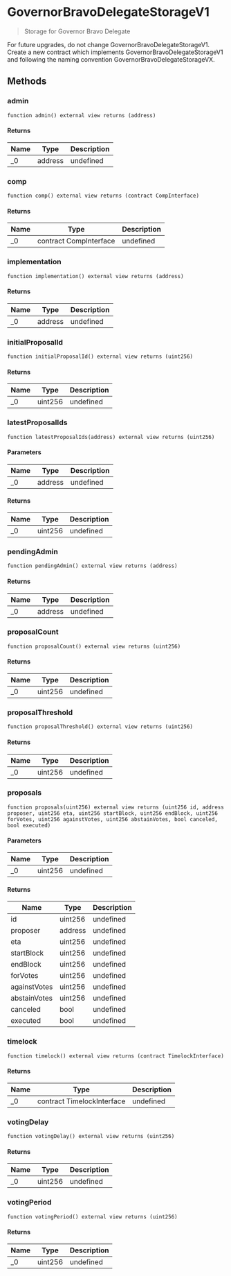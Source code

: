 # GovernorBravoDelegateStorageV1



> Storage for Governor Bravo Delegate

For future upgrades, do not change GovernorBravoDelegateStorageV1. Create a new contract which implements GovernorBravoDelegateStorageV1 and following the naming convention GovernorBravoDelegateStorageVX.



## Methods

### admin

```solidity
function admin() external view returns (address)
```






#### Returns

| Name | Type | Description |
|---|---|---|
| _0 | address | undefined

### comp

```solidity
function comp() external view returns (contract CompInterface)
```






#### Returns

| Name | Type | Description |
|---|---|---|
| _0 | contract CompInterface | undefined

### implementation

```solidity
function implementation() external view returns (address)
```






#### Returns

| Name | Type | Description |
|---|---|---|
| _0 | address | undefined

### initialProposalId

```solidity
function initialProposalId() external view returns (uint256)
```






#### Returns

| Name | Type | Description |
|---|---|---|
| _0 | uint256 | undefined

### latestProposalIds

```solidity
function latestProposalIds(address) external view returns (uint256)
```





#### Parameters

| Name | Type | Description |
|---|---|---|
| _0 | address | undefined

#### Returns

| Name | Type | Description |
|---|---|---|
| _0 | uint256 | undefined

### pendingAdmin

```solidity
function pendingAdmin() external view returns (address)
```






#### Returns

| Name | Type | Description |
|---|---|---|
| _0 | address | undefined

### proposalCount

```solidity
function proposalCount() external view returns (uint256)
```






#### Returns

| Name | Type | Description |
|---|---|---|
| _0 | uint256 | undefined

### proposalThreshold

```solidity
function proposalThreshold() external view returns (uint256)
```






#### Returns

| Name | Type | Description |
|---|---|---|
| _0 | uint256 | undefined

### proposals

```solidity
function proposals(uint256) external view returns (uint256 id, address proposer, uint256 eta, uint256 startBlock, uint256 endBlock, uint256 forVotes, uint256 againstVotes, uint256 abstainVotes, bool canceled, bool executed)
```





#### Parameters

| Name | Type | Description |
|---|---|---|
| _0 | uint256 | undefined

#### Returns

| Name | Type | Description |
|---|---|---|
| id | uint256 | undefined
| proposer | address | undefined
| eta | uint256 | undefined
| startBlock | uint256 | undefined
| endBlock | uint256 | undefined
| forVotes | uint256 | undefined
| againstVotes | uint256 | undefined
| abstainVotes | uint256 | undefined
| canceled | bool | undefined
| executed | bool | undefined

### timelock

```solidity
function timelock() external view returns (contract TimelockInterface)
```






#### Returns

| Name | Type | Description |
|---|---|---|
| _0 | contract TimelockInterface | undefined

### votingDelay

```solidity
function votingDelay() external view returns (uint256)
```






#### Returns

| Name | Type | Description |
|---|---|---|
| _0 | uint256 | undefined

### votingPeriod

```solidity
function votingPeriod() external view returns (uint256)
```






#### Returns

| Name | Type | Description |
|---|---|---|
| _0 | uint256 | undefined




